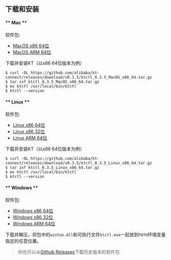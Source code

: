 下载和安装
---

<!-- tabs:start -->

#### ** Mac **

软件包:

* [MacOS x86 64位](https://github.com/alibaba/kt-connect/releases/download/v0.3.5/ktctl_0.3.5_MacOS_x86_64.tar.gz)
* [MacOS ARM 64位](https://github.com/alibaba/kt-connect/releases/download/v0.3.5/ktctl_0.3.5_MacOS_arm_64.tar.gz)

下载并安装KT（以x86 64位版本为例）

```
$ curl -OL https://github.com/alibaba/kt-connect/releases/download/v0.3.5/ktctl_0.3.5_MacOS_x86_64.tar.gz
$ tar zxf ktctl_0.3.5_MacOS_x86_64.tar.gz
$ mv ktctl /usr/local/bin/ktctl
$ ktctl --version
```

#### ** Linux **

软件包:

* [Linux x86 64位](https://github.com/alibaba/kt-connect/releases/download/v0.3.5/ktctl_0.3.5_Linux_x86_64.tar.gz)
* [Linux x86 32位](https://github.com/alibaba/kt-connect/releases/download/v0.3.5/ktctl_0.3.5_linux_i386.tar.gz)
* [Linux ARM 64位](https://github.com/alibaba/kt-connect/releases/download/v0.3.5/ktctl_0.3.5_Linux_arm_64.tar.gz)

下载并安装KT（以x86 64位版本为例）

```
$ curl -OL https://github.com/alibaba/kt-connect/releases/download/v0.3.5/ktctl_0.3.5_Linux_x86_64.tar.gz
$ tar zxf ktctl_0.3.5_Linux_x86_64.tar.gz
$ mv ktctl /usr/local/bin/ktctl
$ ktctl --version
```

#### ** Windows **

软件包:

* [Windows x86 64位](https://github.com/alibaba/kt-connect/releases/download/v0.3.5/ktctl_0.3.5_Windows_x86_64.zip)
* [Windows x86 32位](https://github.com/alibaba/kt-connect/releases/download/v0.3.5/ktctl_0.3.5_Windows_i386.zip)
* [Windows ARM 64位](https://github.com/alibaba/kt-connect/releases/download/v0.3.5/ktctl_0.3.5_Windows_arm_64.zip)

下载并解压，将包中的`wintun.dll`和可执行文件`ktctl.exe`一起放到`PATH`环境变量指定的任意位置。

<!-- tabs:end -->

> 你也可以从[Github Releases](https://github.com/alibaba/kt-connect/releases)下载历史版本的软件包

